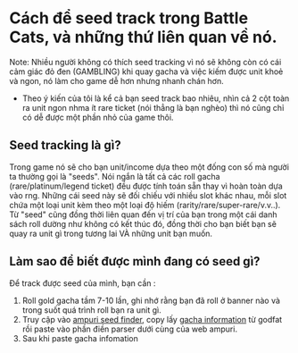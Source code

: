 # Cách để seed track trong Battle Cats, và những thứ liên quan về nó.

Note: Nhiều người không có thích seed tracking vì nó sẽ không còn có cái cảm giác đỏ đen (GAMBLING) khi quay gacha và việc kiếm được unit khoẻ và ngon, nó làm cho game dễ hơn nhưng nhanh chán hơn.
- Theo ý kiến của tôi là kể cả bạn seed track bao nhiêu, nhìn cả 2 cột toàn ra unit ngon nhma ít rare ticket (nói thẳng là bạn nghèo) thì nó cũng chỉ có dễ được một phần nhỏ của game thôi.

## Seed tracking là gì?
Trong game nó sẽ cho bạn unit/income dựa theo một đống con số mà người ta thường gọi là "seeds". Nói ngắn là tất cả các roll gacha (rare/platinum/legend ticket) đều được tính toán sẵn thay vì hoàn toàn dựa vào rng. Những cái seed này sẽ đối chiếu với nhiều slot khác nhau, mỗi slot chứa một loại unit kèm theo một loại độ hiếm (rarity/rare/super-rare/v.v..). Từ "seed" cũng đồng thời liên quan đến vị trí của bạn trong một cái danh sách roll dường như không có kết thúc đó, đồng thời cho bạn biết bạn sẽ quay ra unit gì trong tương lai VÀ những unit bạn muốn.

## Làm sao để biết được mình đang có seed gì?
Để track được seed của mình, bạn cần :
1. Roll gold gacha tầm 7-10 lần, ghi nhớ rằng bạn đã roll ở banner nào và trong suốt quá trình roll bạn ra unit gì.
2. Truy cập vào [ampuri seed finder](https://ampuri.github.io/bc-normal-seed-tracking/#rare), copy lấy [gacha information](https://bc.godfat.org/?seed=1&details=true) từ godfat rồi
   paste vào phần điền parser dưới cùng của web ampuri.
4. Sau khi paste gacha infomation

